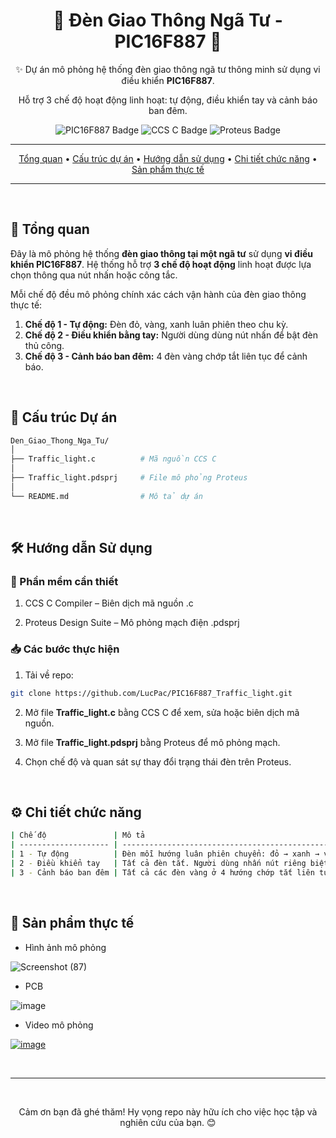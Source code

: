 <div align="center">
  <h1>🚦 Đèn Giao Thông Ngã Tư - PIC16F887 🚦</h1>
  <p>✨ Dự án mô phỏng hệ thống đèn giao thông ngã tư thông minh sử dụng vi điều khiển <strong>PIC16F887</strong>.</p>
  <p>Hỗ trợ 3 chế độ hoạt động linh hoạt: tự động, điều khiển tay và cảnh báo ban đêm.</p>

  <p>
    <img src="https://img.shields.io/badge/PIC16F887-Vi%20x%E1%BB%AD%20l%C3%BD-brightgreen?style=for-the-badge&logo=microchip&logoColor=white" alt="PIC16F887 Badge">
    <img src="https://img.shields.io/badge/Ng%C3%B4n%20ng%E1%BB%AF-CCS%20C-blue?style=for-the-badge&logo=c&logoColor=white" alt="CCS C Badge">
    <img src="https://img.shields.io/badge/M%C3%B4%20ph%E1%BB%8Fng-Proteus-orange?style=for-the-badge&logo=proteus&logoColor=white" alt="Proteus Badge">
  </p>

---

  <p>
    <a href="#🚀-tổng-quan">Tổng quan</a> •
    <a href="#📁-cấu-trúc-dự-án">Cấu trúc dự án</a> •
    <a href="#🛠️-hướng-dẫn-sử-dụng">Hướng dẫn sử dụng</a> •
    <a href="#⚙️-chi-tiết-chức-năng">Chi tiết chức năng</a> •
    <a href="#🚩-sản-phẩm-thực-tế ">Sản phẩm thực tế</a>
  </p>

---
</div>

<br>

## 🚀 Tổng quan

Đây là mô phỏng hệ thống **đèn giao thông tại một ngã tư** sử dụng **vi điều khiển PIC16F887**. Hệ thống hỗ trợ **3 chế độ hoạt động** linh hoạt được lựa chọn thông qua nút nhấn hoặc công tắc.

Mỗi chế độ đều mô phỏng chính xác cách vận hành của đèn giao thông thực tế:

1. **Chế độ 1 - Tự động:** Đèn đỏ, vàng, xanh luân phiên theo chu kỳ.
2. **Chế độ 2 - Điều khiển bằng tay:** Người dùng dùng nút nhấn để bật đèn thủ công.
3. **Chế độ 3 - Cảnh báo ban đêm:** 4 đèn vàng chớp tắt liên tục để cảnh báo.

<br>

## 📁 Cấu trúc Dự án

```bash
Den_Giao_Thong_Nga_Tu/
│
├── Traffic_light.c          # Mã nguồn CCS C
│          
├── Traffic_light.pdsprj     # File mô phỏng Proteus
│  
└── README.md                # Mô tả dự án
```
<br>

## 🛠️ Hướng dẫn Sử dụng

### 🔧 Phần mềm cần thiết

1. CCS C Compiler – Biên dịch mã nguồn .c

2. Proteus Design Suite – Mô phỏng mạch điện .pdsprj

### 📥 Các bước thực hiện

1. Tải về repo:

```bash
git clone https://github.com/LucPac/PIC16F887_Traffic_light.git
```

2. Mở file **Traffic_light.c** bằng CCS C để xem, sửa hoặc biên dịch mã nguồn.

3. Mở file **Traffic_light.pdsprj** bằng Proteus để mô phỏng mạch.

4. Chọn chế độ và quan sát sự thay đổi trạng thái đèn trên Proteus.

<br>

## ⚙️ Chi tiết chức năng

```bash
| Chế độ               | Mô tả                                                                      |
| -------------------- | -------------------------------------------------------------------------- |
| 1 - Tự động          | Đèn mỗi hướng luân phiên chuyển: đỏ → xanh → vàng. Có thời gian định sẵn.  |
| 2 - Điều khiển tay   | Tất cả đèn tắt. Người dùng nhấn nút riêng biệt để bật/tắt đèn.             |
| 3 - Cảnh báo ban đêm | Tất cả các đèn vàng ở 4 hướng chớp tắt liên tục.                           |
```

<br>

## 🚩 Sản phẩm thực tế  

* Hình ảnh mô phỏng

![Screenshot (87)](https://github.com/user-attachments/assets/ab239cb8-e1cf-4113-8b71-a299691e1804)

* PCB

![image](https://github.com/user-attachments/assets/47e8e72c-8fd1-4aa1-a1c1-7f715f30205c)

* Video mô phỏng

[![image](https://github.com/user-attachments/assets/8d0833b3-2b20-427d-b9ea-355a20739084)](https://youtu.be/7rp6wgsRKR4)

<br>

---

<div align="center">
  <br>
  <p>Cảm ơn bạn đã ghé thăm! Hy vọng repo này hữu ích cho việc học tập và nghiên cứu của bạn. 😊</p>
  </div>
